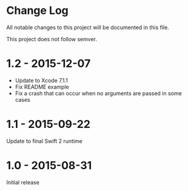 # Change Log
All notable changes to this project will be documented in this file.

This project does not follow semver.

# 1.2 - 2015-12-07

* Update to Xcode 7.1.1
* Fix README example
* Fix a crash that can occur when no arguments are passed in some cases


# 1.1 - 2015-09-22

Update to final Swift 2 runtime

# 1.0 - 2015-08-31

Initial release
